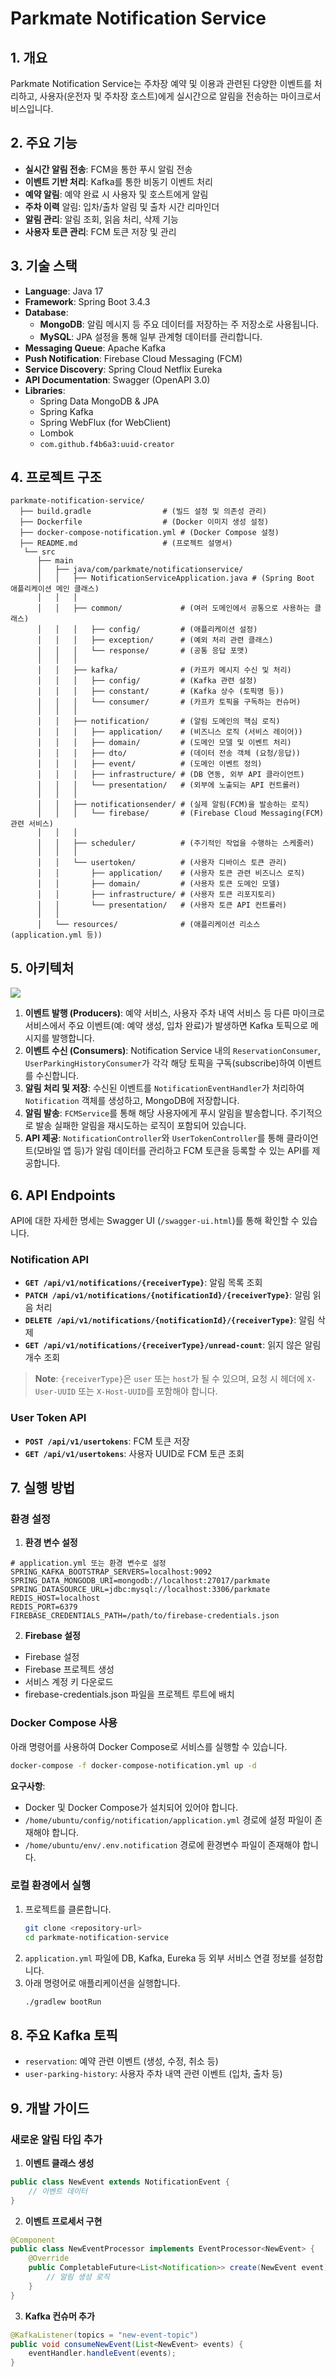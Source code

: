 # Parkmate Notification Service

## 1. 개요

Parkmate Notification Service는 주차장 예약 및 이용과 관련된 다양한 이벤트를 처리하고, 사용자(운전자 및 주차장 호스트)에게 실시간으로 알림을 전송하는 마이크로서비스입니다.

## 2. 주요 기능

- **실시간 알림 전송**: FCM을 통한 푸시 알림 전송
- **이벤트 기반 처리**: Kafka를 통한 비동기 이벤트 처리
- **예약 알림**: 예약 완료 시 사용자 및 호스트에게 알림
- **주차 이력** 알림: 입차/출차 알림 및 출차 시간 리마인더
- **알림 관리**: 알림 조회, 읽음 처리, 삭제 기능
- **사용자 토큰 관리**: FCM 토큰 저장 및 관리

## 3. 기술 스택

- **Language**: Java 17
- **Framework**: Spring Boot 3.4.3
- **Database**:
  - **MongoDB**: 알림 메시지 등 주요 데이터를 저장하는 주 저장소로 사용됩니다.
  - **MySQL**: JPA 설정을 통해 일부 관계형 데이터를 관리합니다.
- **Messaging Queue**: Apache Kafka
- **Push Notification**: Firebase Cloud Messaging (FCM)
- **Service Discovery**: Spring Cloud Netflix Eureka
- **API Documentation**: Swagger (OpenAPI 3.0)
- **Libraries**:
  - Spring Data MongoDB & JPA
  - Spring Kafka
  - Spring WebFlux (for WebClient)
  - Lombok
  - `com.github.f4b6a3:uuid-creator`

## 4. 프로젝트 구조
```
parkmate-notification-service/
  ├── build.gradle                # (빌드 설정 및 의존성 관리)
  ├── Dockerfile                  # (Docker 이미지 생성 설정)
  ├── docker-compose-notification.yml # (Docker Compose 설정)
  ├── README.md                   # (프로젝트 설명서)
   └── src
      ├── main
      │   ├── java/com/parkmate/notificationservice/
      │   │   ├── NotificationServiceApplication.java # (Spring Boot 애플리케이션 메인 클래스)
      │   │   │
      │   │   ├── common/             # (여러 도메인에서 공통으로 사용하는 클래스)
      │   │   │   ├── config/         # (애플리케이션 설정)
      │   │   │   ├── exception/      # (예외 처리 관련 클래스)
      │   │   │   └── response/       # (공통 응답 포맷)
      │   │   │
      │   │   ├── kafka/              # (카프카 메시지 수신 및 처리)
      │   │   │   ├── config/         # (Kafka 관련 설정)
      │   │   │   ├── constant/       # (Kafka 상수 (토픽명 등))
      │   │   │   └── consumer/       # (카프카 토픽을 구독하는 컨슈머)
      │   │   │
      │   │   ├── notification/       # (알림 도메인의 핵심 로직)
      │   │   │   ├── application/    # (비즈니스 로직 (서비스 레이어))
      │   │   │   ├── domain/         # (도메인 모델 및 이벤트 처리)
      │   │   │   ├── dto/            # (데이터 전송 객체 (요청/응답))
      │   │   │   ├── event/          # (도메인 이벤트 정의)
      │   │   │   ├── infrastructure/ # (DB 연동, 외부 API 클라이언트)
      │   │   │   └── presentation/   # (외부에 노출되는 API 컨트롤러)
      │   │   │
      │   │   ├── notificationsender/ # (실제 알림(FCM)을 발송하는 로직)
      │   │   │   └── firebase/       # (Firebase Cloud Messaging(FCM) 관련 서비스)
      │   │   │
      │   │   ├── scheduler/          # (주기적인 작업을 수행하는 스케줄러)
      │   │   │
      │   │   └── usertoken/          # (사용자 디바이스 토큰 관리)
      │   │       ├── application/    # (사용자 토큰 관련 비즈니스 로직)
      │   │       ├── domain/         # (사용자 토큰 도메인 모델)
      │   │       ├── infrastructure/ # (사용자 토큰 리포지토리)
      │   │       └── presentation/   # (사용자 토큰 API 컨트롤러)
      │   │
      │   └── resources/              # (애플리케이션 리소스 (application.yml 등))
```

## 5. 아키텍처

<image src="./images/notification-architecture.png"/>

1.  **이벤트 발행 (Producers)**: 예약 서비스, 사용자 주차 내역 서비스 등 다른 마이크로서비스에서 주요 이벤트(예: 예약 생성, 입차 완료)가 발생하면 Kafka 토픽으로 메시지를 발행합니다.
2.  **이벤트 수신 (Consumers)**: Notification Service 내의 `ReservationConsumer`, `UserParkingHistoryConsumer`가 각각 해당 토픽을 구독(subscribe)하여 이벤트를 수신합니다.
3.  **알림 처리 및 저장**: 수신된 이벤트를 `NotificationEventHandler`가 처리하여 `Notification` 객체를 생성하고, MongoDB에 저장합니다.
4.  **알림 발송**: `FCMService`를 통해 해당 사용자에게 푸시 알림을 발송합니다. 주기적으로 발송 실패한 알림을 재시도하는 로직이 포함되어 있습니다.
5.  **API 제공**: `NotificationController`와 `UserTokenController`를 통해 클라이언트(모바일 앱 등)가 알림 데이터를 관리하고 FCM 토큰을 등록할 수 있는 API를 제공합니다.

## 6. API Endpoints

API에 대한 자세한 명세는 Swagger UI (`/swagger-ui.html`)를 통해 확인할 수 있습니다.

### Notification API

- **`GET /api/v1/notifications/{receiverType}`**: 알림 목록 조회
- **`PATCH /api/v1/notifications/{notificationId}/{receiverType}`**: 알림 읽음 처리
- **`DELETE /api/v1/notifications/{notificationId}/{receiverType}`**: 알림 삭제
- **`GET /api/v1/notifications/{receiverType}/unread-count`**: 읽지 않은 알림 개수 조회

> **Note**: `{receiverType}`은 `user` 또는 `host`가 될 수 있으며, 요청 시 헤더에 `X-User-UUID` 또는 `X-Host-UUID`를 포함해야 합니다.

### User Token API

- **`POST /api/v1/usertokens`**: FCM 토큰 저장
- **`GET /api/v1/usertokens`**: 사용자 UUID로 FCM 토큰 조회

## 7. 실행 방법

### 환경 설정
1. **환경 변수 설정**
```
# application.yml 또는 환경 변수로 설정
SPRING_KAFKA_BOOTSTRAP_SERVERS=localhost:9092
SPRING_DATA_MONGODB_URI=mongodb://localhost:27017/parkmate
SPRING_DATASOURCE_URL=jdbc:mysql://localhost:3306/parkmate
REDIS_HOST=localhost
REDIS_PORT=6379
FIREBASE_CREDENTIALS_PATH=/path/to/firebase-credentials.json
```
2. **Firebase 설정**
- Firebase 설정
- Firebase 프로젝트 생성
- 서비스 계정 키 다운로드
- firebase-credentials.json 파일을 프로젝트 루트에 배치

### Docker Compose 사용

아래 명령어를 사용하여 Docker Compose로 서비스를 실행할 수 있습니다.

```bash
docker-compose -f docker-compose-notification.yml up -d
```

**요구사항**:

- Docker 및 Docker Compose가 설치되어 있어야 합니다.
- `/home/ubuntu/config/notification/application.yml` 경로에 설정 파일이 존재해야 합니다.
- `/home/ubuntu/env/.env.notification` 경로에 환경변수 파일이 존재해야 합니다.

### 로컬 환경에서 실행

1.  프로젝트를 클론합니다.
    ```bash
    git clone <repository-url>
    cd parkmate-notification-service
    ```
2.  `application.yml` 파일에 DB, Kafka, Eureka 등 외부 서비스 연결 정보를 설정합니다.
3.  아래 명령어로 애플리케이션을 실행합니다.
    ```bash
    ./gradlew bootRun
    ```

## 8. 주요 Kafka 토픽

- `reservation`: 예약 관련 이벤트 (생성, 수정, 취소 등)
- `user-parking-history`: 사용자 주차 내역 관련 이벤트 (입차, 출차 등)

## 9. 개발 가이드
### 새로운 알림 타입 추가
1. **이벤트 클래스 생성**
```java
public class NewEvent extends NotificationEvent {
    // 이벤트 데이터
}
```

2. **이벤트 프로세서 구현**
```java
@Component
public class NewEventProcessor implements EventProcessor<NewEvent> {
    @Override
    public CompletableFuture<List<Notification>> create(NewEvent event) {
        // 알림 생성 로직
    }
}
```

3. **Kafka 컨슈머 추가**
```java
@KafkaListener(topics = "new-event-topic")
public void consumeNewEvent(List<NewEvent> events) {
    eventHandler.handleEvent(events);
}
```